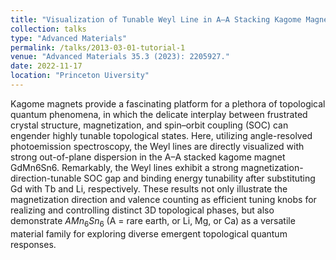 ```yaml
---
title: "Visualization of Tunable Weyl Line in A–A Stacking Kagome Magnets"
collection: talks
type: "Advanced Materials"
permalink: /talks/2013-03-01-tutorial-1
venue: "Advanced Materials 35.3 (2023): 2205927."
date: 2022-11-17
location: "Princeton Uiversity"
---
```


Kagome magnets provide a fascinating platform for a plethora of topological quantum phenomena, in which the delicate interplay between frustrated crystal structure, magnetization, and spin–orbit coupling (SOC) can engender highly tunable topological states. Here, utilizing angle-resolved photoemission spectroscopy, the Weyl lines are directly visualized with strong out-of-plane dispersion in the A–A stacked kagome magnet GdMn6Sn6. Remarkably, the Weyl lines exhibit a strong magnetization-direction-tunable SOC gap and binding energy tunability after substituting Gd with Tb and Li, respectively. These results not only illustrate the magnetization direction and valence counting as efficient tuning knobs for realizing and controlling distinct 3D topological phases, but also demonstrate $AMn_6Sn_6$ (A = rare earth, or Li, Mg, or Ca) as a versatile material family for exploring diverse emergent topological quantum responses.

